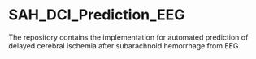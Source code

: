 # SAH_DCI_Prediction_EEG
The repository contains the implementation for automated prediction of delayed cerebral ischemia after subarachnoid hemorrhage from EEG

